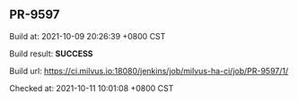 <h2><a name="pr-9597" class="anchor" href="#pr-9597" rel="nofollow" aria-hidden="true"><span class="octicon octicon-link"></span></a>PR-9597</h2>

<p>Build at: 2021-10-09 20:26:39 +0800 CST</p>

<p>Build result: <strong>SUCCESS</strong></p>

<p>Build url: <a href="https://ci.milvus.io:18080/jenkins/job/milvus-ha-ci/job/PR-9597/1/" rel="nofollow">https://ci.milvus.io:18080/jenkins/job/milvus-ha-ci/job/PR-9597/1/</a></p>

<p>Checked at: 2021-10-11 10:01:08 +0800 CST</p>
